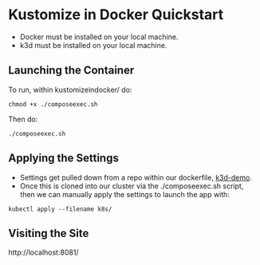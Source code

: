 # Kustomize in Docker Quickstart

* Docker must be installed on your local machine.
* k3d must be installed on your local machine.

## Launching the Container

To run, within kustomizeindocker/ do:

```
chmod +x ./composeexec.sh
```

Then do:

```
./composeexec.sh
```

## Applying the Settings

* Settings get pulled down from a repo within our dockerfile, [k3d-demo](https://github.com/pwdelbloomboard/k3d-demo).
* Once this is cloned into our cluster via the ./composeexec.sh script, then we can manually apply the settings to launch the app with:

```
kubectl apply --filename k8s/
```


## Visiting the Site


http://localhost:8081/